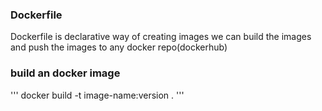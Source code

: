 ### Dockerfile

Dockerfile is declarative way of creating images
we can build the images and push the images to any docker repo(dockerhub)


### build an docker image
'''
 docker build -t image-name:version .
'''